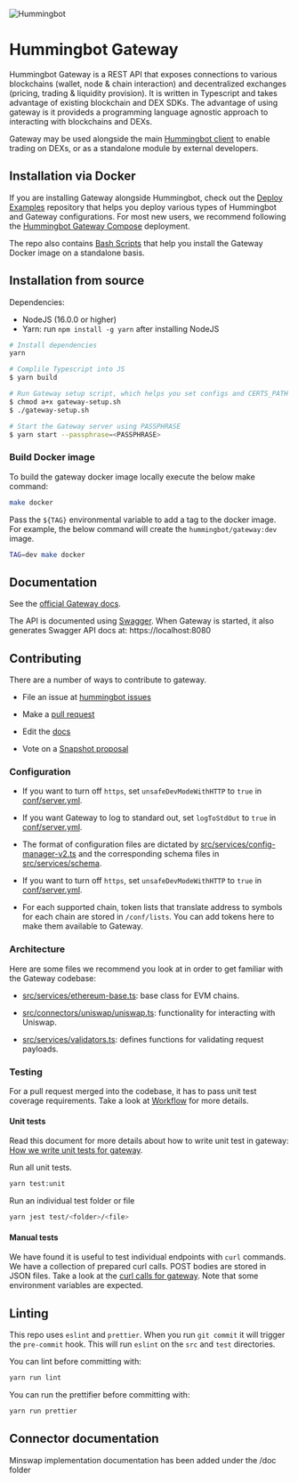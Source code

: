![Hummingbot](https://i.ibb.co/X5zNkKw/blacklogo-with-text.png)

# Hummingbot Gateway

Hummingbot Gateway is a REST API that exposes connections to various blockchains (wallet, node & chain interaction) and decentralized exchanges (pricing, trading & liquidity provision). It is written in Typescript and takes advantage of existing blockchain and DEX SDKs. The advantage of using gateway is it provideds a programming language agnostic approach to interacting with blockchains and DEXs.

Gateway may be used alongside the main [Hummingbot client](https://github.com/hummingbot/hummingbot) to enable trading on DEXs, or as a standalone module by external developers.

## Installation via Docker

If you are installing Gateway alongside Hummingbot, check out the [Deploy Examples](https://github.com/hummingbot/deploy-examples) repository that helps you deploy various types of Hummingbot and Gateway configurations. For most new users, we recommend following the [Hummingbot Gateway Compose](https://github.com/hummingbot/deploy-examples/tree/main/hummingbot_gateway_compose) deployment.

The repo also contains [Bash Scripts](https://github.com/hummingbot/deploy-examples/tree/main/bash_scripts#gateway) that help you install the Gateway Docker image on a standalone basis.

## Installation from source

Dependencies:
* NodeJS (16.0.0 or higher)
* Yarn: run `npm install -g yarn` after installing NodeJS

```bash
# Install dependencies
yarn

# Complile Typescript into JS
$ yarn build

# Run Gateway setup script, which helps you set configs and CERTS_PATH
$ chmod a+x gateway-setup.sh
$ ./gateway-setup.sh

# Start the Gateway server using PASSPHRASE
$ yarn start --passphrase=<PASSPHRASE>
```

### Build Docker image

To build the gateway docker image locally execute the below make command:

```bash
make docker
```

Pass the `${TAG}` environmental variable to add a tag to the docker
image. For example, the below command will create the `hummingbot/gateway:dev`
image.

```bash
TAG=dev make docker
```

## Documentation

See the [official Gateway docs](https://docs.hummingbot.org/gateway/).

The API is documented using [Swagger](./docs/swagger). When Gateway is started, it also generates Swagger API docs at: https://localhost:8080


## Contributing

There are a number of ways to contribute to gateway.

- File an issue at [hummingbot issues](https://github.com/hummingbot/gateway/issues)

- Make a [pull request](https://github.com/hummingbot/gateway/)

- Edit the [docs](https://github.com/hummingbot/hummingbot-site/)

- Vote on a [Snapshot proposal](https://snapshot.org/#/hbot.eth)


### Configuration

- If you want to turn off `https`, set `unsafeDevModeWithHTTP` to `true` in [conf/server.yml](./conf/server.yml). 

- If you want Gateway to log to standard out, set `logToStdOut` to `true` in [conf/server.yml](./conf/server.yml).

- The format of configuration files are dictated by [src/services/config-manager-v2.ts](./src/services/config-manager-v2.ts) and the corresponding schema files in [src/services/schema](./src/services/schema).

- If you want to turn off `https`, set `unsafeDevModeWithHTTP` to `true` in [conf/server.yml](./conf/server.yml). 

- For each supported chain, token lists that translate address to symbols for each chain are stored in `/conf/lists`. You can add tokens here to make them available to Gateway.


### Architecture

Here are some files we recommend you look at in order to get familiar with the Gateway codebase:

- [src/services/ethereum-base.ts](./src/chains/ethereum/ethereum-base.ts): base class for EVM chains.

- [src/connectors/uniswap/uniswap.ts](./src/connectors/uniswap/uniswap.ts): functionality for interacting with Uniswap.

- [src/services/validators.ts](./src/services/validators.ts): defines functions for validating request payloads.


### Testing

For a pull request merged into the codebase, it has to pass unit test coverage requirements. Take a look at [Workflow](./.github/workflows/workflow.yml) for more details.

#### Unit tests

Read this document for more details about how to write unit test in gateway: [How we write unit tests for gateway](./docs/testing.md).

Run all unit tests.

```bash
yarn test:unit
```

Run an individual test folder or file

```bash
yarn jest test/<folder>/<file>
```

#### Manual tests

We have found it is useful to test individual endpoints with `curl` commands. We have a collection of prepared curl calls. POST bodies are stored in JSON files. Take a look at the [curl calls for gateway](./test-helpers/curl/curl.sh). Note that some environment variables are expected.

## Linting

This repo uses `eslint` and `prettier`. When you run `git commit` it will trigger the `pre-commit` hook. This will run `eslint` on the `src` and `test` directories.

You can lint before committing with:

```bash
yarn run lint
```

You can run the prettifier before committing with:

```bash
yarn run prettier
```
## Connector documentation
Minswap implementation documentation has been added under the /doc folder
